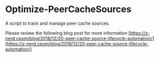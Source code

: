 # Optimize-PeerCacheSources
A script to track and manage peer cache sources.

Please review the following blog post for more information
[https://z-nerd.cpom/blog/2018/12/20-peer-cache-source-lifecycle-automation/](https://z-nerd.cpom/blog/2018/12/20-peer-cache-source-lifecycle-automation/)
